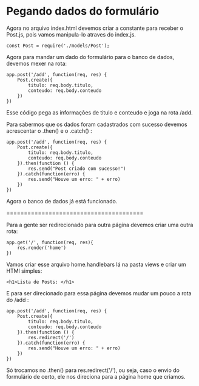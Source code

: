 # Pegando dados do formulário

Agora no arquivo index.html devemos criar a constante para receber o Post.js, pois vamos manipula-lo atraves do index.js.

    const Post = require('./models/Post');

Agora para mandar um dado do formulário para o banco de dados, devemos mexer na rota:

    app.post('/add', function(req, res) {
        Post.create({
            titulo: req.body.titulo,
            conteudo: req.body.conteudo
        })
    })

Esse código pega as informações de titulo e conteudo e joga na rota /add.

Para sabermos que os dados foram cadastrados com sucesso devemos acrescentar o .then() e o .catch() :

    app.post('/add', function(req, res) {
        Post.create({
            titulo: req.body.titulo,
            conteudo: req.body.conteudo
        }).then(function () {
            res.send("Post criado com sucesso!")
        }).catch(function(erro) {
            res.send("Houve um erro: " + erro)
        })
    })

Agora o banco de dados já está funcionado.

=======================================

Para a gente ser redirecionado para outra página devemos criar uma outra rota:

    app.get('/', function(req, res){
        res.render('home')
    })

Vamos criar esse arquivo home.handlebars lá na pasta views e criar um HTMl simples:

    <h1>Lista de Posts: </h1>

E para ser direcionado para essa página devemos mudar um pouco a rota do /add :

    app.post('/add', function(req, res) {
        Post.create({
            titulo: req.body.titulo,
            conteudo: req.body.conteudo
        }).then(function () {
            res.redirect('/')
        }).catch(function(erro) {
            res.send("Houve um erro: " + erro)
        })
    })

Só trocamos no .then() para res.redirect('/'), ou seja, caso o envio do formulário de certo, ele nos direciona para a página home que criamos.







